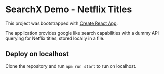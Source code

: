 # SearchX Demo - Netflix Titles

This project was bootstrapped with [Create React App](https://github.com/facebook/create-react-app).

The application provides google like search capabilities with a dummy API querying for Netflix titles, stored locally in a file.

## Deploy on localhost
Clone the repository and run ```npm run start``` to run on localhost.


